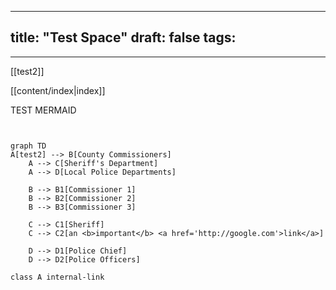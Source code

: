 
---
title: "Test Space"
draft: false
tags:
  - 
---
[[test2]]

[[content/index|index]]


TEST MERMAID

```mermaid 


graph TD
A[test2] --> B[County Commissioners]
    A --> C[Sheriff's Department]
    A --> D[Local Police Departments]
    
    B --> B1[Commissioner 1]
    B --> B2[Commissioner 2]
    B --> B3[Commissioner 3]
    
    C --> C1[Sheriff]
    C --> C2[an <b>important</b> <a href='http://google.com'>link</a>]
    
    D --> D1[Police Chief]
    D --> D2[Police Officers] 

class A internal-link
    
```
